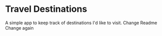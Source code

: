 # Travel Destinations

A simple app to keep track of destinations I'd like to visit.
Change Readme
Change again

